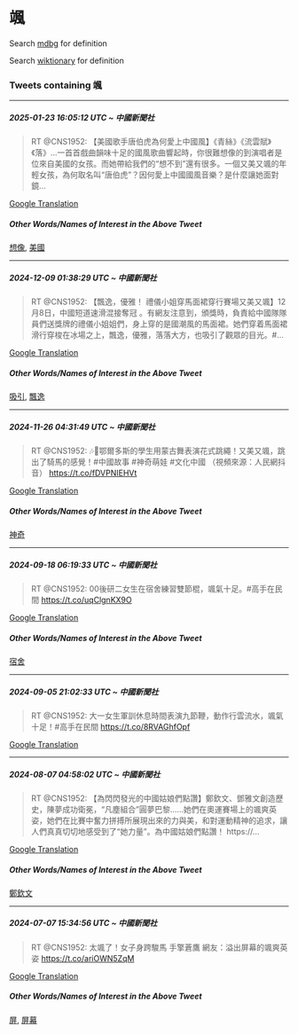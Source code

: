 # 颯

Search [mdbg](https://www.mdbg.net/chinese/dictionary?page=worddict&wdrst=0&wdqb=颯) for definition

Search [wiktionary](https://en.wiktionary.org/wiki/颯) for definition

### Tweets containing 颯

___
##### 2025-01-23 16:05:12 UTC ~ 中國新聞社
> RT @CNS1952: 【美國歌手唐伯虎為何愛上中國風】《青絲》《流雲賦》《落》…一首首戲曲韻味十足的國風歌曲響起時，你很難想像的到演唱者是位來自美國的女孩。而她帶給我們的“想不到”還有很多。一個又美又颯的年輕女孩，為何取名叫“唐伯虎”？因何愛上中國國風音樂？是什麼讓她面對鏡…

[Google Translation](https://translate.google.com/?hi=en&tab=TT&sl=zh-CN&tl=en&op=translate&text=RT+%40CNS1952%3A+%E3%80%90%E7%BE%8E%E5%9C%8B%E6%AD%8C%E6%89%8B%E5%94%90%E4%BC%AF%E8%99%8E%E7%82%BA%E4%BD%95%E6%84%9B%E4%B8%8A%E4%B8%AD%E5%9C%8B%E9%A2%A8%E3%80%91%E3%80%8A%E9%9D%92%E7%B5%B2%E3%80%8B%E3%80%8A%E6%B5%81%E9%9B%B2%E8%B3%A6%E3%80%8B%E3%80%8A%E8%90%BD%E3%80%8B%E2%80%A6%E4%B8%80%E9%A6%96%E9%A6%96%E6%88%B2%E6%9B%B2%E9%9F%BB%E5%91%B3%E5%8D%81%E8%B6%B3%E7%9A%84%E5%9C%8B%E9%A2%A8%E6%AD%8C%E6%9B%B2%E9%9F%BF%E8%B5%B7%E6%99%82%EF%BC%8C%E4%BD%A0%E5%BE%88%E9%9B%A3%E6%83%B3%E5%83%8F%E7%9A%84%E5%88%B0%E6%BC%94%E5%94%B1%E8%80%85%E6%98%AF%E4%BD%8D%E4%BE%86%E8%87%AA%E7%BE%8E%E5%9C%8B%E7%9A%84%E5%A5%B3%E5%AD%A9%E3%80%82%E8%80%8C%E5%A5%B9%E5%B8%B6%E7%B5%A6%E6%88%91%E5%80%91%E7%9A%84%E2%80%9C%E6%83%B3%E4%B8%8D%E5%88%B0%E2%80%9D%E9%82%84%E6%9C%89%E5%BE%88%E5%A4%9A%E3%80%82%E4%B8%80%E5%80%8B%E5%8F%88%E7%BE%8E%E5%8F%88%E9%A2%AF%E7%9A%84%E5%B9%B4%E8%BC%95%E5%A5%B3%E5%AD%A9%EF%BC%8C%E7%82%BA%E4%BD%95%E5%8F%96%E5%90%8D%E5%8F%AB%E2%80%9C%E5%94%90%E4%BC%AF%E8%99%8E%E2%80%9D%EF%BC%9F%E5%9B%A0%E4%BD%95%E6%84%9B%E4%B8%8A%E4%B8%AD%E5%9C%8B%E5%9C%8B%E9%A2%A8%E9%9F%B3%E6%A8%82%EF%BC%9F%E6%98%AF%E4%BB%80%E9%BA%BC%E8%AE%93%E5%A5%B9%E9%9D%A2%E5%B0%8D%E9%8F%A1%E2%80%A6)
##### Other Words/Names of Interest in the Above Tweet
[想像](想像.md), [美國](美國.md)
___
##### 2024-12-09 01:38:29 UTC ~ 中國新聞社
> RT @CNS1952: 【飄逸，優雅！ 禮儀小姐穿馬面裙穿行賽場又美又颯】12月8日，中國短道速滑混接奪冠 。有網友注意到，頒獎時，負責給中國隊隊員們送獎牌的禮儀小姐姐們，身上穿的是國潮風的馬面裙。她們穿着馬面裙滑行穿梭在冰場之上，飄逸，優雅，落落大方，也吸引了觀眾的目光。#…

[Google Translation](https://translate.google.com/?hi=en&tab=TT&sl=zh-CN&tl=en&op=translate&text=RT+%40CNS1952%3A+%E3%80%90%E9%A3%84%E9%80%B8%EF%BC%8C%E5%84%AA%E9%9B%85%EF%BC%81+%E7%A6%AE%E5%84%80%E5%B0%8F%E5%A7%90%E7%A9%BF%E9%A6%AC%E9%9D%A2%E8%A3%99%E7%A9%BF%E8%A1%8C%E8%B3%BD%E5%A0%B4%E5%8F%88%E7%BE%8E%E5%8F%88%E9%A2%AF%E3%80%9112%E6%9C%888%E6%97%A5%EF%BC%8C%E4%B8%AD%E5%9C%8B%E7%9F%AD%E9%81%93%E9%80%9F%E6%BB%91%E6%B7%B7%E6%8E%A5%E5%A5%AA%E5%86%A0+%E3%80%82%E6%9C%89%E7%B6%B2%E5%8F%8B%E6%B3%A8%E6%84%8F%E5%88%B0%EF%BC%8C%E9%A0%92%E7%8D%8E%E6%99%82%EF%BC%8C%E8%B2%A0%E8%B2%AC%E7%B5%A6%E4%B8%AD%E5%9C%8B%E9%9A%8A%E9%9A%8A%E5%93%A1%E5%80%91%E9%80%81%E7%8D%8E%E7%89%8C%E7%9A%84%E7%A6%AE%E5%84%80%E5%B0%8F%E5%A7%90%E5%A7%90%E5%80%91%EF%BC%8C%E8%BA%AB%E4%B8%8A%E7%A9%BF%E7%9A%84%E6%98%AF%E5%9C%8B%E6%BD%AE%E9%A2%A8%E7%9A%84%E9%A6%AC%E9%9D%A2%E8%A3%99%E3%80%82%E5%A5%B9%E5%80%91%E7%A9%BF%E7%9D%80%E9%A6%AC%E9%9D%A2%E8%A3%99%E6%BB%91%E8%A1%8C%E7%A9%BF%E6%A2%AD%E5%9C%A8%E5%86%B0%E5%A0%B4%E4%B9%8B%E4%B8%8A%EF%BC%8C%E9%A3%84%E9%80%B8%EF%BC%8C%E5%84%AA%E9%9B%85%EF%BC%8C%E8%90%BD%E8%90%BD%E5%A4%A7%E6%96%B9%EF%BC%8C%E4%B9%9F%E5%90%B8%E5%BC%95%E4%BA%86%E8%A7%80%E7%9C%BE%E7%9A%84%E7%9B%AE%E5%85%89%E3%80%82%23%E2%80%A6)
##### Other Words/Names of Interest in the Above Tweet
[吸引](吸引.md), [飄逸](飄逸.md)
___
##### 2024-11-26 04:31:49 UTC ~ 中國新聞社
> RT @CNS1952: 🎶🥳鄂爾多斯的學生用蒙古舞表演花式跳繩！又美又颯，跳出了騎馬的感覺！#中國故事 #神奇萌娃 #文化中國 （視頻來源：人民網抖音） https://t.co/fDVPNIEHVt

[Google Translation](https://translate.google.com/?hi=en&tab=TT&sl=zh-CN&tl=en&op=translate&text=RT+%40CNS1952%3A+%F0%9F%8E%B6%F0%9F%A5%B3%E9%84%82%E7%88%BE%E5%A4%9A%E6%96%AF%E7%9A%84%E5%AD%B8%E7%94%9F%E7%94%A8%E8%92%99%E5%8F%A4%E8%88%9E%E8%A1%A8%E6%BC%94%E8%8A%B1%E5%BC%8F%E8%B7%B3%E7%B9%A9%EF%BC%81%E5%8F%88%E7%BE%8E%E5%8F%88%E9%A2%AF%EF%BC%8C%E8%B7%B3%E5%87%BA%E4%BA%86%E9%A8%8E%E9%A6%AC%E7%9A%84%E6%84%9F%E8%A6%BA%EF%BC%81%23%E4%B8%AD%E5%9C%8B%E6%95%85%E4%BA%8B+%23%E7%A5%9E%E5%A5%87%E8%90%8C%E5%A8%83+%23%E6%96%87%E5%8C%96%E4%B8%AD%E5%9C%8B+%EF%BC%88%E8%A6%96%E9%A0%BB%E4%BE%86%E6%BA%90%EF%BC%9A%E4%BA%BA%E6%B0%91%E7%B6%B2%E6%8A%96%E9%9F%B3%EF%BC%89+https%3A%2F%2Ft.co%2FfDVPNIEHVt)
##### Other Words/Names of Interest in the Above Tweet
[神奇](神奇.md)
___
##### 2024-09-18 06:19:33 UTC ~ 中國新聞社
> RT @CNS1952: 00後研二女生在宿舍練習雙節棍，颯氣十足。#高手在民間 https://t.co/uqClgnKX9O

[Google Translation](https://translate.google.com/?hi=en&tab=TT&sl=zh-CN&tl=en&op=translate&text=RT+%40CNS1952%3A+00%E5%BE%8C%E7%A0%94%E4%BA%8C%E5%A5%B3%E7%94%9F%E5%9C%A8%E5%AE%BF%E8%88%8D%E7%B7%B4%E7%BF%92%E9%9B%99%E7%AF%80%E6%A3%8D%EF%BC%8C%E9%A2%AF%E6%B0%A3%E5%8D%81%E8%B6%B3%E3%80%82%23%E9%AB%98%E6%89%8B%E5%9C%A8%E6%B0%91%E9%96%93+https%3A%2F%2Ft.co%2FuqClgnKX9O)
##### Other Words/Names of Interest in the Above Tweet
[宿舍](宿舍.md)
___
##### 2024-09-05 21:02:33 UTC ~ 中國新聞社
> RT @CNS1952: 大一女生軍訓休息時間表演九節鞭，動作行雲流水，颯氣十足！#高手在民間 https://t.co/8RVAGhfOpf

[Google Translation](https://translate.google.com/?hi=en&tab=TT&sl=zh-CN&tl=en&op=translate&text=RT+%40CNS1952%3A+%E5%A4%A7%E4%B8%80%E5%A5%B3%E7%94%9F%E8%BB%8D%E8%A8%93%E4%BC%91%E6%81%AF%E6%99%82%E9%96%93%E8%A1%A8%E6%BC%94%E4%B9%9D%E7%AF%80%E9%9E%AD%EF%BC%8C%E5%8B%95%E4%BD%9C%E8%A1%8C%E9%9B%B2%E6%B5%81%E6%B0%B4%EF%BC%8C%E9%A2%AF%E6%B0%A3%E5%8D%81%E8%B6%B3%EF%BC%81%23%E9%AB%98%E6%89%8B%E5%9C%A8%E6%B0%91%E9%96%93+https%3A%2F%2Ft.co%2F8RVAGhfOpf)
___
##### 2024-08-07 04:58:02 UTC ~ 中國新聞社
> RT @CNS1952: 【為閃閃發光的中國姑娘們點讚】鄭欽文、鄧雅文創造歷史，陳夢成功衛冕，“凡塵組合”圓夢巴黎……她們在奧運賽場上的颯爽英姿，她們在比賽中奮力拼搏所展現出來的力與美，和對運動精神的追求，讓人們真真切切地感受到了“她力量”。為中國姑娘們點讚！ https://…

[Google Translation](https://translate.google.com/?hi=en&tab=TT&sl=zh-CN&tl=en&op=translate&text=RT+%40CNS1952%3A+%E3%80%90%E7%82%BA%E9%96%83%E9%96%83%E7%99%BC%E5%85%89%E7%9A%84%E4%B8%AD%E5%9C%8B%E5%A7%91%E5%A8%98%E5%80%91%E9%BB%9E%E8%AE%9A%E3%80%91%E9%84%AD%E6%AC%BD%E6%96%87%E3%80%81%E9%84%A7%E9%9B%85%E6%96%87%E5%89%B5%E9%80%A0%E6%AD%B7%E5%8F%B2%EF%BC%8C%E9%99%B3%E5%A4%A2%E6%88%90%E5%8A%9F%E8%A1%9B%E5%86%95%EF%BC%8C%E2%80%9C%E5%87%A1%E5%A1%B5%E7%B5%84%E5%90%88%E2%80%9D%E5%9C%93%E5%A4%A2%E5%B7%B4%E9%BB%8E%E2%80%A6%E2%80%A6%E5%A5%B9%E5%80%91%E5%9C%A8%E5%A5%A7%E9%81%8B%E8%B3%BD%E5%A0%B4%E4%B8%8A%E7%9A%84%E9%A2%AF%E7%88%BD%E8%8B%B1%E5%A7%BF%EF%BC%8C%E5%A5%B9%E5%80%91%E5%9C%A8%E6%AF%94%E8%B3%BD%E4%B8%AD%E5%A5%AE%E5%8A%9B%E6%8B%BC%E6%90%8F%E6%89%80%E5%B1%95%E7%8F%BE%E5%87%BA%E4%BE%86%E7%9A%84%E5%8A%9B%E8%88%87%E7%BE%8E%EF%BC%8C%E5%92%8C%E5%B0%8D%E9%81%8B%E5%8B%95%E7%B2%BE%E7%A5%9E%E7%9A%84%E8%BF%BD%E6%B1%82%EF%BC%8C%E8%AE%93%E4%BA%BA%E5%80%91%E7%9C%9F%E7%9C%9F%E5%88%87%E5%88%87%E5%9C%B0%E6%84%9F%E5%8F%97%E5%88%B0%E4%BA%86%E2%80%9C%E5%A5%B9%E5%8A%9B%E9%87%8F%E2%80%9D%E3%80%82%E7%82%BA%E4%B8%AD%E5%9C%8B%E5%A7%91%E5%A8%98%E5%80%91%E9%BB%9E%E8%AE%9A%EF%BC%81+https%3A%2F%2F%E2%80%A6)
##### Other Words/Names of Interest in the Above Tweet
[鄭欽文](鄭欽文.md)
___
##### 2024-07-07 15:34:56 UTC ~ 中國新聞社
> RT @CNS1952: 太颯了！女子身跨駿馬 手擎蒼鷹 網友：溢出屏幕的颯爽英姿 https://t.co/ariOWN5ZqM

[Google Translation](https://translate.google.com/?hi=en&tab=TT&sl=zh-CN&tl=en&op=translate&text=RT+%40CNS1952%3A+%E5%A4%AA%E9%A2%AF%E4%BA%86%EF%BC%81%E5%A5%B3%E5%AD%90%E8%BA%AB%E8%B7%A8%E9%A7%BF%E9%A6%AC+%E6%89%8B%E6%93%8E%E8%92%BC%E9%B7%B9+%E7%B6%B2%E5%8F%8B%EF%BC%9A%E6%BA%A2%E5%87%BA%E5%B1%8F%E5%B9%95%E7%9A%84%E9%A2%AF%E7%88%BD%E8%8B%B1%E5%A7%BF+https%3A%2F%2Ft.co%2FariOWN5ZqM)
##### Other Words/Names of Interest in the Above Tweet
[屏](屏.md), [屏幕](屏幕.md)
